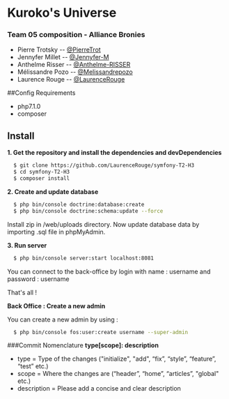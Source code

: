 Kuroko's Universe
==========================

### Team 05 composition - Alliance Bronies

- Pierre Trotsky -- [@PierreTrot](https://github.com/PierreTrot)
- Jennyfer Millet -- [@Jennyfer-M](https://github.com/Jennyfer-M)
- Anthelme Risser -- [@Anthelme-RISSER](https://github.com/Anthelme-RISSER)
- Mélissandre Pozo  -- [@Melissandrepozo](https://github.com/Melissandrepozo)
- Laurence Rouge  -- [@LaurenceRouge](https://github.com/LaurenceRouge)


##Config Requirements
- php7.1.0 
- composer


Install
-------

__1. Get the repository and install the dependencies and devDependencies__
```sh
  $ git clone https://github.com/LaurenceRouge/symfony-T2-H3
  $ cd symfony-T2-H3
  $ composer install
 ```
 
__2. Create and update database__
```sh
  $ php bin/console doctrine:database:create
  $ php bin/console doctrine:schema:update --force
 ```
 Install zip in /web/uploads directory.
 Now update database data by importing .sql file in phpMyAdmin.
 
 __3. Run server__
 ```sh
   $ php bin/console server:start localhost:8081
  ```
 
 You can connect to the back-office by login with name : username and password : username
 
  That's all !
  
 
 __Back Office : Create a new admin__
 
 You can create a new admin by using :
```sh
  $ php bin/console fos:user:create username --super-admin
 ```




###Commit Nomenclature
**type[scope]: description**
- type = Type of the changes ("initialize", "add", “fix”, “style”, “feature”, “test” etc.)
- scope = Where the changes are (“header”, “home”, “articles”, "global" etc.)
- description = Please add a concise and clear description


